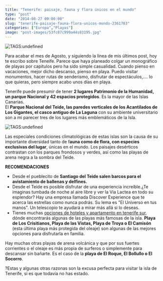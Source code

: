 ```yaml
---
title: "Tenerife: paisaje, fauna y flora únicos en el mundo"
type: "post"
date: "2014-08-27 09:00:00"
slug: "tenerife-paisaje-fauna-flora-unicos-mundo-2361703"
categories: ["Europa","Playas"]
image: "post-images/53fc87c999a44s83195.jpg"
---
```


 ![ TAGS:undefined](post-images/53fc87c999a44s83195.jpg "vista panorámica del Teide")

 Para acabar el mes de Agosto, y siguiendo la línea de mis últimos post, hoy te escribo sobre Teneife. Parece que haya planeado colgar un monográfico de playas por capítulos pero ha sido simple casualidad. Cuando pienso en vacaciones, mejor dicho descanso, pienso en playa. Puedo visitar monumentos, hacer rutas de senderismo, disfrutar de espectáculos,.... lo que quieras, pero siempre acabo unos días en playa.

 Tenerife puede presumir de tener **2 lugares Patrimonio de la Humanidad, un parque Nacional y 42 espacios protegidos**. Es la mayor de las Islas Canarias.  
 El **Parque Nacional del Teide, las paredes verticales de los Acantilados de Los Gigantes, el casco antiguo de La Laguna** con su ambiente universitario son a mi parecer tres de los lugares más emblemáticos de la Isla.

 ![ TAGS:undefined](post-images/53fc881d28695s27347.jpg "playa de las Teresitas")

 Las especiales condiciones climatológicas de estas islas son la causa de su importante diversidad tanto de f**auna como de flora, con especies exclusivas del lugar**, únicas en el mundo. Los paisajes desérticos contrastan con los parques frondosos y verdes, así como las playas de arena negra a la sombra del Teide.

 **RECOMENDACIONES**

- Desde el pueblecito de **Santiago del Teide salen barcos para el avistamiento de ballenas y delfines.**
- Desde el Teide es posible disfrutar de una experiencia increíble.¿Te imaginas tumbada de noche al aire libre y ver la Via Lactea en todo su esplendor? Hay una empresa llamada Discover Experience que te acerca las estrellas como nunca podrás. Su lema es "El Universo en tus manos". Un telescopio te ayudará a mirar más allá si lo deseas.
- Tienes muchas [opciones de hoteles y apartamento en tenerife sur,](http://www.webtenerife.com/alojamiento/apartamentos/) dónde encontrarás algunas de las playas más famosas de la isla. **Playa de Los Crisitianos, Playa de las Vistas, Playa de Troya o El Camisón** (esta última playa más protegida del oleaje) son algunas de las mejores opciones para disfrutarla en familia.

 Hay muchas otras playas de arena volcánica y que por sus fuertes corrientes o el oleaje es más propia de surferos o simplemente para descansar sin bañarte. Es el caso de la **playa de El Roque, El Bollullo o El Socorro**.

 ?Estas y algunas otras razonas son la excusa perfecta para visitar la isla de Tenerife, si es que todavía no has estado.